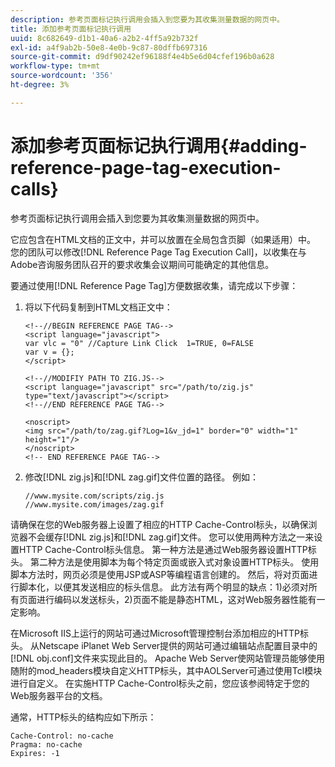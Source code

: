 ```yaml
---
description: 参考页面标记执行调用会插入到您要为其收集测量数据的网页中。
title: 添加参考页面标记执行调用
uuid: 8c682649-d1b1-40a6-a2b2-4ff5a92b732f
exl-id: a4f9ab2b-50e8-4e0b-9c87-80dffb697316
source-git-commit: d9df90242ef96188f4e4b5e6d04cfef196b0a628
workflow-type: tm+mt
source-wordcount: '356'
ht-degree: 3%

---
```


# 添加参考页面标记执行调用{#adding-reference-page-tag-execution-calls}

参考页面标记执行调用会插入到您要为其收集测量数据的网页中。

它应包含在HTML文档的正文中，并可以放置在全局包含页脚（如果适用）中。 您的团队可以修改[!DNL Reference Page Tag Execution Call]，以收集在与Adobe咨询服务团队召开的要求收集会议期间可能确定的其他信息。

要通过使用[!DNL Reference Page Tag]方便数据收集，请完成以下步骤：

1. 将以下代码复制到HTML文档正文中：

   ```
   <!--//BEGIN REFERENCE PAGE TAG--> 
   <script language="javascript"> 
   var vlc = "0" //Capture Link Click  1=TRUE, 0=FALSE 
   var v = {}; 
   </script> 
   
   <!--//MODIFIY PATH TO ZIG.JS--> 
   <script language="javascript" src="/path/to/zig.js" type="text/javascript"></script> 
   <!--//END REFERENCE PAGE TAG--> 
   
   <noscript> 
   <img src="/path/to/zag.gif?Log=1&v_jd=1" border="0" width="1" height="1"/> 
   </noscript> 
   <!-- END REFERENCE PAGE TAG-->
   ```

1. 修改[!DNL zig.js]和[!DNL zag.gif]文件位置的路径。 例如：

   ```
   //www.mysite.com/scripts/zig.js 
   //www.mysite.com/images/zag.gif 
   ```

请确保在您的Web服务器上设置了相应的HTTP Cache-Control标头，以确保浏览器不会缓存[!DNL zig.js]和[!DNL zag.gif]文件。 您可以使用两种方法之一来设置HTTP Cache-Control标头信息。 第一种方法是通过Web服务器设置HTTP标头。 第二种方法是使用脚本为每个特定页面或嵌入式对象设置HTTP标头。 使用脚本方法时，网页必须是使用JSP或ASP等编程语言创建的。 然后，将对页面进行脚本化，以便其发送相应的标头信息。 此方法有两个明显的缺点：1)必须对所有页面进行编码以发送标头，2)页面不能是静态HTML，这对Web服务器性能有一定影响。

在Microsoft IIS上运行的网站可通过Microsoft管理控制台添加相应的HTTP标头。 从Netscape iPlanet Web Server提供的网站可通过编辑站点配置目录中的[!DNL obj.conf]文件来实现此目的。 Apache Web Server使网站管理员能够使用随附的mod_headers模块自定义HTTP标头，其中AOLServer可通过使用Tcl模块进行自定义。 在实施HTTP Cache-Control标头之前，您应该参阅特定于您的Web服务器平台的文档。

通常，HTTP标头的结构应如下所示：

```
Cache-Control: no-cache 
Pragma: no-cache 
Expires: -1
```
